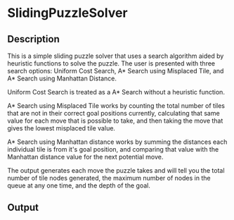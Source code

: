 # SlidingPuzzleSolver

## Description
This is a simple sliding puzzle solver that uses a search algorithm aided by heuristic functions to solve the puzzle. The user is presented with three search options: Uniform Cost Search, A* Search using Misplaced Tile, and A* Search using Manhattan Distance.

Uniform Cost Search is treated as a A* Search without a heuristic function. 

A* Search using Misplaced Tile works by counting the total number of tiles that are not in their correct goal positions currently, calculating that same value for each move that is possible to take, and then taking the move that gives the lowest misplaced tile value. 

A* Search using Manhattan distance works by summing the distances each individual tile is from it's goal position, and comparing that value with the Manhattan distance value for the next potential move.

The output generates each move the puzzle takes and will tell you the total number of tile nodes generated, the maximum number of nodes in the queue at any one time, and the depth of the goal.

## Output
